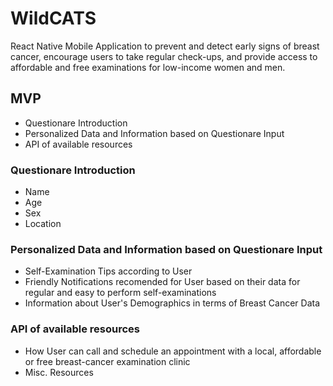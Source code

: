 # WildCATS
React Native Mobile Application to prevent and detect early signs of breast cancer, encourage users to take regular check-ups, and provide access to affordable and free examinations for low-income women and men.

## MVP
- Questionare Introduction
- Personalized Data and Information based on Questionare Input
- API of available resources

### Questionare Introduction
- Name
- Age
- Sex
- Location

### Personalized Data and Information based on Questionare Input
- Self-Examination Tips according to User
- Friendly Notifications recomended for User based on their data for regular and easy to perform self-examinations
- Information about User's Demographics in terms of Breast Cancer Data

### API of available resources
- How User can call and schedule an appointment with a local, affordable or free breast-cancer examination clinic
- Misc. Resources
